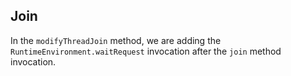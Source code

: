 ## Join

In the `modifyThreadJoin` method, we are adding the `RuntimeEnvironment.waitRequest` invocation after the `join`
method invocation.